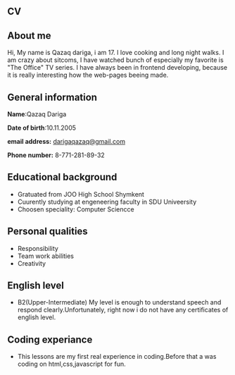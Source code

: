 ## CV
## About me

Hi, My name is Qazaq dariga, i am 17. I love cooking and long night walks. 
I am crazy about sitcoms, I have watched bunch of especially my favorite is "The Office" TV series.
I have always been in frontend developing, because it is really interesting how the web-pages beeing made.


## General information
 **Name**:Qazaq Dariga 

**Date of birth**:10.11.2005

 **email address:** darigaqazaq@gmail.com

 **Phone number:** 8-771-281-89-32

 ## Educational background

+ Gratuated from JOO High School Shymkent
+ Cuurently studying at engeneering faculty in SDU Univeersity
+ Choosen speciality: Computer Sciencce

## Personal qualities
+ Responsibility
+ Team work abilities
+ Creativity

## English level
+ B2(Upper-Intermediate)
My level is enough to understand speech and respond clearly.Unfortunately, right now i do not have any certificates of english level.

## Coding experiance
+ This lessons are my first real experience in coding.Before that a was coding on html,css,javascript for fun.


